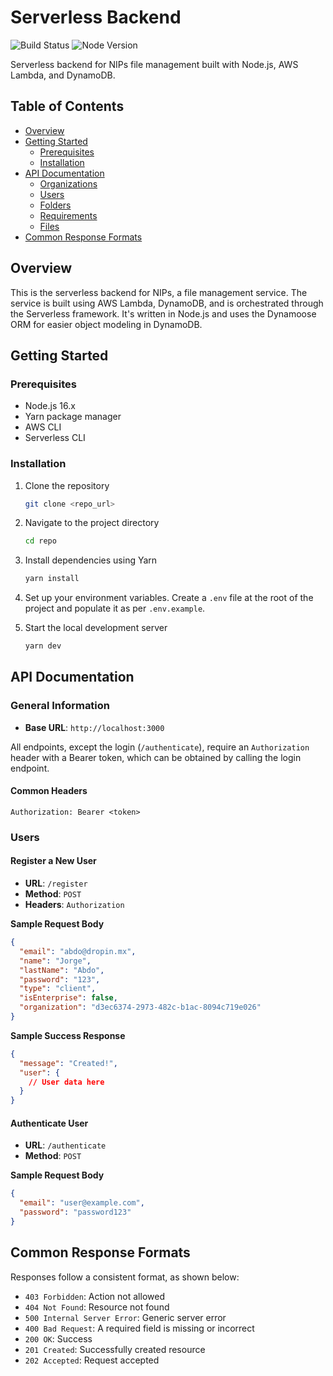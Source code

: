 # Serverless Backend

![Build Status](https://img.shields.io/badge/build-passing-brightgreen) ![Node Version](https://img.shields.io/badge/node-16.14.0-green)

Serverless backend for NIPs file management built with Node.js, AWS Lambda, and DynamoDB.

## Table of Contents

- [Overview](#overview)
- [Getting Started](#getting-started)
  - [Prerequisites](#prerequisites)
  - [Installation](#installation)
- [API Documentation](#api-documentation)
  - [Organizations](#organizations)
  - [Users](#users)
  - [Folders](#folders)
  - [Requirements](#requirements)
  - [Files](#files)
- [Common Response Formats](#common-response-formats)

## Overview

This is the serverless backend for NIPs, a file management service. The service is built using AWS Lambda, DynamoDB, and is orchestrated through the Serverless framework. It's written in Node.js and uses the Dynamoose ORM for easier object modeling in DynamoDB.

## Getting Started

### Prerequisites

- Node.js 16.x
- Yarn package manager
- AWS CLI
- Serverless CLI

### Installation

1. Clone the repository

   ```bash
   git clone <repo_url>
   ```

2. Navigate to the project directory

   ```bash
   cd repo
   ```

3. Install dependencies using Yarn

   ```bash
   yarn install
   ```

4. Set up your environment variables. Create a `.env` file at the root of the project and populate it as per `.env.example`.

5. Start the local development server

   ```bash
   yarn dev
   ```

## API Documentation

### General Information

- **Base URL**: `http://localhost:3000`

All endpoints, except the login (`/authenticate`), require an `Authorization` header with a Bearer token, which can be obtained by calling the login endpoint.

#### Common Headers

```plaintext
Authorization: Bearer <token>
```


### Users

#### Register a New User

- **URL**: `/register`
- **Method**: `POST`
- **Headers**: `Authorization`

**Sample Request Body**

```json
{
  "email": "abdo@dropin.mx",
  "name": "Jorge",
  "lastName": "Abdo",
  "password": "123",
  "type": "client",
  "isEnterprise": false,
  "organization": "d3ec6374-2973-482c-b1ac-8094c719e026"
}
```

**Sample Success Response**

```json
{
  "message": "Created!",
  "user": {
    // User data here
  }
}
```

#### Authenticate User

- **URL**: `/authenticate`
- **Method**: `POST`

**Sample Request Body**

```json
{
  "email": "user@example.com",
  "password": "password123"
}
```

## Common Response Formats

Responses follow a consistent format, as shown below:

- `403 Forbidden`: Action not allowed
- `404 Not Found`: Resource not found
- `500 Internal Server Error`: Generic server error
- `400 Bad Request`: A required field is missing or incorrect
- `200 OK`: Success
- `201 Created`: Successfully created resource
- `202 Accepted`: Request accepted
